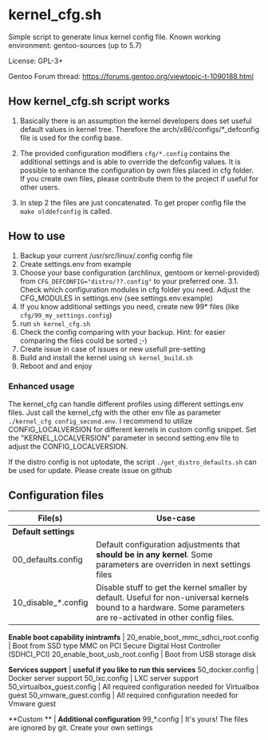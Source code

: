 # kernel_cfg.sh

Simple script to generate linux kernel config file.
Known working environment: gentoo-sources (up to 5.7)

 License: GPL-3+
 
 Gentoo Forum thread: https://forums.gentoo.org/viewtopic-t-1090188.html

## How kernel_cfg.sh script works

  1. Basically there is an assumption the kernel developers does set useful default values in kernel tree.
     Therefore the arch/x86/configs/*_defconfig file is used for the config base.

  2. The provided configuration modifiers `cfg/*.config` contains the additional settings and is able to override the defconfig values. It is possible to enhance the configuration by own files placed in cfg folder. If you create own files, please contribute them to the project if useful for other users.
  
  3. In step 2 the files are just concatenated. To get proper config file the `make olddefconfig` is called. 

  
## How to use
 
  1. Backup your current /usr/src/linux/.config config file
  2. Create settings.env from example
  3. Choose your base configuration (archlinux, gentoom or kernel-provided) from `CFG_DEFCONFIG="distro/??.config"` to your preferred one.
  3.1. Check which configuration modules in cfg folder you need. Adjust the  CFG_MODULES in settings.env (see settings.env.example)
  4. If you know additional settings you need, create new 99* files (like `cfg/99_my_settings.config`)
  5. run `sh kernel_cfg.sh`
  6. Check the config comparing with your backup. Hint: for easier comparing the files could be sorted ;-)
  7. Create issue in case of issues or new usefull pre-setting
  8. Build and install the kernel using `sh kernel_build.sh`
  9. Reboot and and enjoy

### Enhanced usage
The kernel_cfg can handle different profiles using different settings.env files. Just call the kernel_cfg with the other env file as parameter `./kernel_cfg config_second.env`.
I recommend to utilize CONFIG_LOCALVERSION for different kernels in custom config snippet. Set the "KERNEL_LOCALVERSION" parameter in second setting.env file to adjust the CONFIG_LOCALVERSION.


If the distro config is not uptodate, the script `./get_distro_defaults.sh` can be used for update.
Please create issue on github


## Configuration files
File(s) | Use-case
-----| -----
**Default settings** | 
00_defaults.config | Default configuration adjustments that **should be in any kernel**. Some parameters are overriden in next settings files
10_disable_*.config | Disable stuff to get the kernel smaller by default. Useful for non-universal kernels bound to a hardware. Some parameters are re-activated in other config files.

**Enable boot capability inintramfs** |
20_enable_boot_mmc_sdhci_root.config | Boot from SSD type MMC on PCI Secure Digital Host Controller (SDHCI_PCI) 
20_enable_boot_usb_root.config | Boot from USB storage disk

**Services support**  | **useful if you like to run this services**
50_docker.config | Docker server support
50_lxc.config | LXC server support
50_virtualbox_guest.config | All required configuration needed for Virtualbox guest
50_vmware_guest.config | All required configuration needed for Vmware guest

**Custom **  | **Additional configuration**
99_*.config | It's yours! The files are ignored by git. Create your own settings
